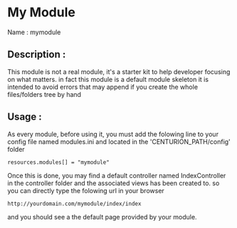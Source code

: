 My Module
=========

Name : mymodule


Description :
-------------

This module is not a real module, it's a starter kit to help developer focusing on what matters.
in fact this module is a default module skeleton it is intended to avoid errors that may append 
if you create the whole files/folders tree by hand


Usage :
-------

As every module, before using it, you must add the folowing line to your config file named modules.ini 
and located in the 'CENTURION_PATH/config' folder

` resources.modules[] = "mymodule" `


Once this is done, you may find a default controller named IndexController in the controller folder
and the associated views has been created to. so you can directly type the folowing url in your browser

` http://yourdomain.com/mymodule/index/index `

and you should see a the default page provided by your module.
